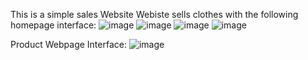 
This is a simple sales Website
Webiste sells clothes with the following homepage interface:
![image](https://user-images.githubusercontent.com/80412143/123236563-193f5380-d507-11eb-855b-7bc12badba66.png)
![image](https://user-images.githubusercontent.com/80412143/123236731-412eb700-d507-11eb-93bb-62e2a8c6e728.png)
![image](https://user-images.githubusercontent.com/80412143/123236740-43911100-d507-11eb-9a07-39bdd522f7f9.png)
![image](https://user-images.githubusercontent.com/80412143/123236750-455ad480-d507-11eb-89f4-d2bb63cde4bc.png)

Product Webpage Interface:
![image](https://user-images.githubusercontent.com/80412143/123236986-7804cd00-d507-11eb-894a-dfe450eacf32.png)



